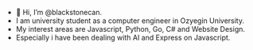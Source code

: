 - 👋 Hi, I’m @blackstonecan.
- I am university student as a computer engineer in Ozyegin University.
- My interest areas are Javascript, Python, Go, C# and Website Design.
- Especially i have been dealing with AI and Express on Javascript.
